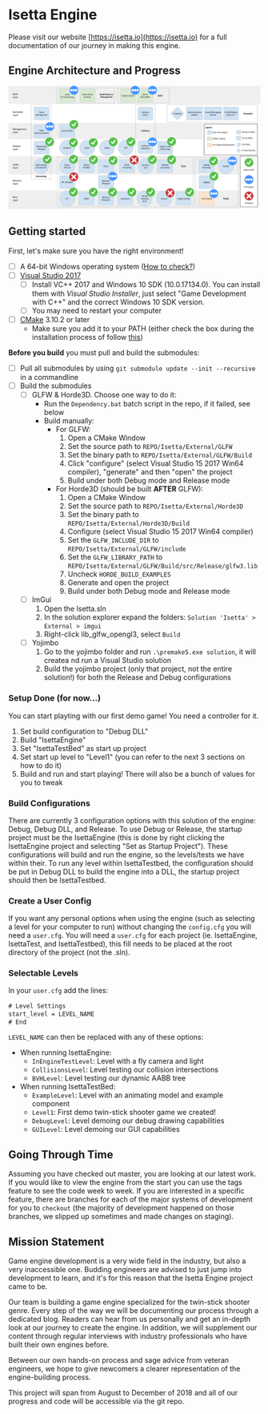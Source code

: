 # Isetta Engine
Please visit our website [https://isetta.io](https://isetta.io) for a full documentation of our journey in making this engine.

## Engine Architecture and Progress
![Architecture Diagram](ArchitectureDiagram.png?raw=true "Architecture Diagram")

## Getting started
First, let's make sure you have the right environment!
- [ ] A 64-bit Windows operating system ([How to check?](https://www.howtogeek.com/howto/21726/how-do-i-know-if-im-running-32-bit-or-64-bit-windows-answers/))
- [ ] [Visual Studio 2017](https://visualstudio.microsoft.com/)
	- [ ] Install VC++ 2017 and Windows 10 SDK (10.0.17134.0). You can install them with *Visual Studio Installer*, just select "Game Development with C++" and the correct Windows 10 SDK version.
	- [ ] You may need to restart your computer
- [ ] [CMake](https://cmake.org/download/) 3.10.2 or later
	- Make sure you add it to your PATH (either check the box during the installation process of follow [this](https://www.architectryan.com/2018/03/17/add-to-the-path-on-windows-10/))

**Before you build** you must pull and build the submodules:
- [ ] Pull all submodules by using `git submodule update --init --recursive` in a commandline
- [ ] Build the submodules
	- [ ] GLFW & Horde3D. Choose one way to do it:
		- Run the `Dependency.bat` batch script in the repo, if it failed, see below
		- Build manually:
			- For GLFW:
				1. Open a CMake Window
				2. Set the source path to `REPO/Isetta/External/GLFW`
				3. Set the binary path to `REPO/Isetta/External/GLFW/Build`
				4. Click "configure" (select Visual Studio 15 2017 Win64 compiler), "generate" and then "open" the project
				5. Build under both Debug mode and Release mode
			- For Horde3D (should be built **AFTER** GLFW):
				1. Open a CMake Window
				2. Set the source path to `REPO/Isetta/External/Horde3D`
				3. Set the binary path to `REPO/Isetta/External/Horde3D/Build`
				4. Configure (select Visual Studio 15 2017 Win64 compiler)
				5. Set the `GLFW_INCLUDE_DIR` to `REPO/Isetta/External/GLFW/include`
				6. Set the `GLFW_LIBRARY_PATH` to `REPO/Isetta/External/GLFW/Build/src/Release/glfw3.lib`
				7. Uncheck `HORDE_BUILD_EXAMPLES`
				8. Generate and open the project
				9. Build under both Debug mode and Release mode
	- [ ] ImGui
		1. Open the Isetta.sln
		2. In the solution explorer expand the folders: `Solution 'Isetta' > External > imgui`
		3. Right-click lib_glfw_opengl3, select `Build`
	- [ ] Yojimbo
		1. Go to the yojimbo folder and run `.\premake5.exe solution`, it will createa nd run a Visual Studio solution
		2. Build the yojimbo project (only that project, not the entire solution!) for both the Release and Debug configurations

### Setup Done (for now...)
You can start playting with our first demo game! You need a controller for it.
1. Set build configuration to "Debug DLL"
2. Build "IsettaEngine" 
3. Set "IsettaTestBed" as start up project
4. Set start up level to "Level1" (you can refer to the next 3 sections on how to do it)
5. Build and run and start playing! There will also be a bunch of values for you to tweak

### Build Configurations
There are currently 3 configuration options with this solution of the engine: Debug, Debug DLL, and Release. To use Debug or Release, the startup project must be the IsettaEngine (this is done by right clicking the IsettaEngine project and selecting "Set as Startup Project"). These configurations will build and run the engine, so the levels/tests we have within their. To run any level within IsettaTestbed, the configuration should be put in Debug DLL to build the engine into a DLL, the startup project should then be IsettaTestbed.

### Create a User Config
If you want any personal options when using the engine (such as selecting a level for your computer to run) without changing the `config.cfg` you will need a `user.cfg`. You will need a `user.cfg` for each project (ie. IsettaEngine, IsettaTest, and IsettaTestbed), this fill needs to be placed at the root directory of the project (not the .sln).

### Selectable Levels
In your `user.cfg` add the lines: 
```
# Level Settings
start_level = LEVEL_NAME
# End
```
`LEVEL_NAME` can then be replaced with any of these options:
- When running IsettaEngine:
	- `InEngineTestLevel`: Level with a fly camera and light
	- `CollisionsLevel`: Level testing our collision intersections
	- `BVHLevel`: Level testing our dynamic AABB tree
- When running IsettaTestBed:
	- `ExampleLevel`: Level with an animating model and example component
	- `Level1`: First demo twin-stick shooter game we created!
	- `DebugLevel`: Level demoing our debug drawing capabilities
	- `GUILevel`: Level demoing our GUI capabilities

## Going Through Time
Assuming you have checked out master, you are looking at our latest work. If you would like to view the engine from the start you can use the tags feature to see the code week to week. If you are interested in a specific feature, there are branches for each of the major systems of development for you to `checkout` (the majority of development happened on those branches, we slipped up sometimes and made changes on staging).

## Mission Statement
Game engine development is a very wide field in the industry, but also a very inaccessible one. 
Budding engineers are advised to just jump into development to learn, and it's for this reason 
that the Isetta Engine project came to be.

Our team is building a game engine specialized for the twin-stick shooter genre. Every step of
the way we will be documenting our process through a dedicated blog. Readers can hear from us 
personally and get an in-depth look at our journey to create the engine. In addition, we will 
supplement our content through regular interviews with industry professionals who have built 
their own engines before.

Between our own hands-on process and sage advice from veteran engineers, we hope to give newcomers
a clearer representation of the engine-building process.

This project will span from August to December of 2018 and all of our progress and code will 
be accessible via the git repo.